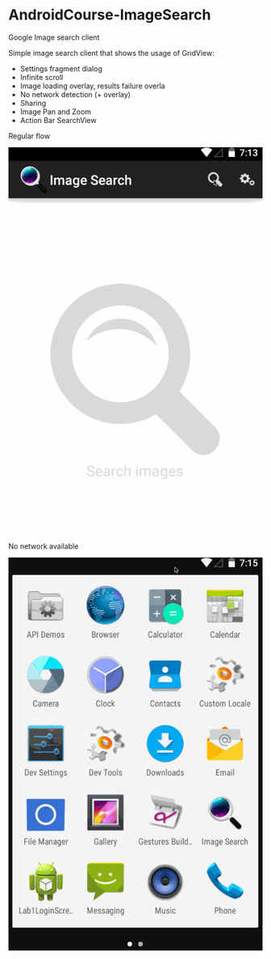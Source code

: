 # AndroidCourse-ImageSearch
Google Image search client

Simple image search client that shows the usage of GridView:

* Settings fragment dialog
* Infinite scroll
* Image loading overlay, results failure overla
* No network detection (+ overlay)
* Sharing
* Image Pan and Zoom 
* Action Bar SearchView

Regular flow

![](https://raw.githubusercontent.com/yeyus/AndroidCourse-ImageSearch/master/ImageSearchFlow.gif)
No network available

![](https://raw.githubusercontent.com/yeyus/AndroidCourse-ImageSearch/master/ImageSearchFlow-NoNetwork.gif)
